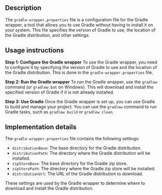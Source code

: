 ## Description

The `gradle-wrapper.properties` file is a configuration file for the Gradle wrapper, a tool that allows you to use Gradle without having to install it on your system. This file specifies the version of Gradle to use, the location of the Gradle distribution, and other settings.


## Usage instructions

**Step 1: Configure the Gradle wrapper**
To use the Gradle wrapper, you need to configure it by specifying the version of Gradle to use and the location of the Gradle distribution. This is done in the `gradle-wrapper.properties` file.

**Step 2: Run the Gradle wrapper**
To run the Gradle wrapper, use the `gradlew` command (or `gradlew.bat` on Windows). This will download and install the specified version of Gradle if it is not already installed.

**Step 3: Use Gradle**
Once the Gradle wrapper is set up, you can use Gradle to build and manage your project. You can use the `gradlew` command to run Gradle tasks, such as `gradlew build` or `gradlew clean`.


## Implementation details

The `gradle-wrapper.properties` file contains the following settings:

* `distributionBase`: The base directory for the Gradle distribution.
* `distributionPath`: The directory where the Gradle distribution will be installed.
* `zipStoreBase`: The base directory for the Gradle zip store.
* `zipStorePath`: The directory where the Gradle zip store will be installed.
* `distributionUrl`: The URL of the Gradle distribution to download.

These settings are used by the Gradle wrapper to determine where to download and install the Gradle distribution.



